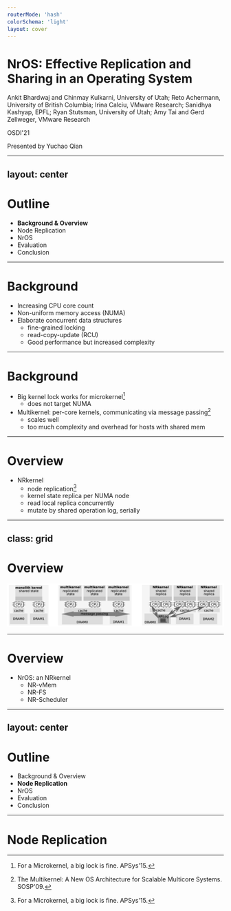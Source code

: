 ```yaml
---
routerMode: 'hash'
colorSchema: 'light'
layout: cover
---
```


# NrOS: Effective Replication and Sharing in an Operating System

Ankit Bhardwaj and Chinmay Kulkarni, University of Utah; Reto Achermann, University of British Columbia; Irina Calciu, VMware Research; Sanidhya Kashyap, EPFL; Ryan Stutsman, University of Utah; Amy Tai and Gerd Zellweger, VMware Research

OSDI'21

Presented by Yuchao Qian

---
layout: center
---

# Outline

- **Background & Overview**
- Node Replication
- NrOS
- Evaluation
- Conclusion

---

# Background

- Increasing CPU core count
- Non-uniform memory access (NUMA)
- Elaborate concurrent data structures
    - fine-grained locking
    - read-copy-update (RCU)
    - Good performance but increased complexity

<!--

-->

---

# Background

- Big kernel lock works for microkernel[^1]
    - does not target NUMA
- Multikernel: per-core kernels, communicating via message passing[^2]
    - scales well
    - too much complexity and overhead for hosts with shared mem

[^1]: For a Microkernel, a big lock is ﬁne. APSys'15.
[^2]: The Multikernel: A New OS Architecture for Scalable Multicore Systems. SOSP'09.

---

# Overview

- NRkernel
    - node replication[^1]
    - kernel state replica per NUMA node
    - read local replica concurrently
    - mutate by shared operation log, serially

[^1]: Black-box Concurrent Data Structures for NUMA Architectures. ASPLOS'17.

---
class: grid
---

# Overview

![](public/figure/comparison.png)

---

# Overview

- NrOS: an NRkernel
    - NR-vMem
    - NR-FS
    - NR-Scheduler

---
layout: center
---

# Outline

- Background & Overview
- **Node Replication**
- NrOS
- Evaluation
- Conclusion

---

# Node Replication


